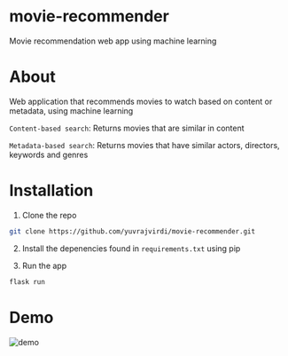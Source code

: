 # movie-recommender

Movie recommendation web app using machine learning

# About

Web application that recommends movies to watch based on content or metadata, using machine learning

`Content-based search`: Returns movies that are similar in content

`Metadata-based search`: Returns movies that have similar actors, directors, keywords and genres

# Installation

1. Clone the repo
```bash
git clone https://github.com/yuvrajvirdi/movie-recommender.git
```

2. Install the depenencies found in `requirements.txt` using pip

3. Run the app
```bash
flask run
```

# Demo

![demo](https://imgur.com/TmrPMO1)
